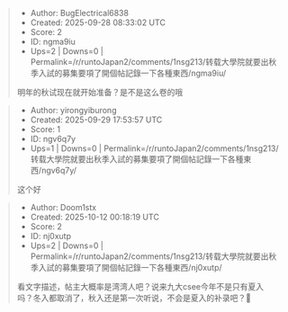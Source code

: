 > - Author: BugElectrical6838
> - Created: 2025-09-28 08:33:02 UTC
> - Score: 2
> - ID: ngma9iu
> - Ups=2 | Downs=0 | Permalink=/r/runtoJapan2/comments/1nsg213/转载大學院就要出秋季入試的募集要項了開個帖記錄一下各種東西/ngma9iu/
>
> 明年的秋试现在就开始准备？是不是这么卷的哦

> - Author: yirongyiburong
> - Created: 2025-09-29 17:53:57 UTC
> - Score: 1
> - ID: ngv6q7y
> - Ups=1 | Downs=0 | Permalink=/r/runtoJapan2/comments/1nsg213/转载大學院就要出秋季入試的募集要項了開個帖記錄一下各種東西/ngv6q7y/
>
> 这个好

> - Author: Doom1stx
> - Created: 2025-10-12 00:18:19 UTC
> - Score: 2
> - ID: nj0xutp
> - Ups=2 | Downs=0 | Permalink=/r/runtoJapan2/comments/1nsg213/转载大學院就要出秋季入試的募集要項了開個帖記錄一下各種東西/nj0xutp/
>
> 看文字描述，帖主大概率是湾湾人吧？说来九大csee今年不是只有夏入吗？冬入都取消了，秋入还是第一次听说，不会是夏入的补录吧？🤔
